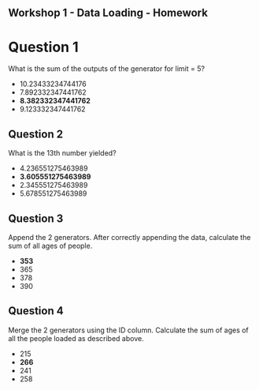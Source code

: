 ## Workshop 1 - Data Loading - Homework

# Question 1

What is the sum of the outputs of the generator for limit = 5?

- 10.23433234744176
- 7.892332347441762
- **8.382332347441762**
- 9.123332347441762

## Question 2

What is the 13th number yielded?

- 4.236551275463989
- **3.605551275463989**
- 2.345551275463989
- 5.678551275463989

## Question 3

Append the 2 generators. After correctly appending the data, calculate the sum of all ages of people.

- **353**
- 365
- 378
- 390

## Question 4

Merge the 2 generators using the ID column. Calculate the sum of ages of all the people loaded as described above.

- 215
- **266**
- 241
- 258
